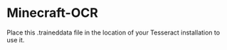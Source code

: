 # Minecraft-OCR

Place this .traineddata file in the location of your Tesseract installation to use it.
